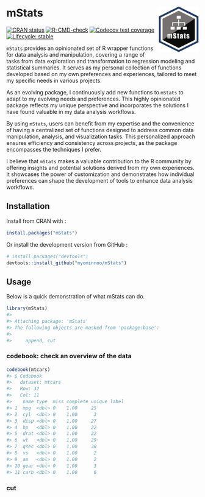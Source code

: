 
<!-- README.md is generated from README.Rmd. Please edit that file -->

# mStats <a href='https://myominnoo.github.io/mStats'><img src='man/figures/logo.png' align="right" height="120" /></a>

<!-- badges: start -->

[![CRAN
status](https://www.r-pkg.org/badges/version/mStats)](https://CRAN.R-project.org/package=mStats)
[![R-CMD-check](https://github.com/myominnoo/mStats/actions/workflows/R-CMD-check.yaml/badge.svg)](https://github.com/myominnoo/mStats/actions/workflows/R-CMD-check.yaml)
[![Codecov test
coverage](https://codecov.io/gh/myominnoo/mStats/branch/main/graph/badge.svg)](https://app.codecov.io/gh/myominnoo/mStats?branch=main)
[![Lifecycle:
stable](https://img.shields.io/badge/lifecycle-stable-brightgreen.svg)](https://lifecycle.r-lib.org/articles/stages.html#stable)
<!-- badges: end -->

`mStats` provides an opinionated set of R wrapper functions for data
analysis and manipulation, covering a range of tasks from data
exploration and transformation to regression modeling and statistical
summaries. It serves as my personal collection of functions developed
based on my own preferences and experiences, tailored to meet my
specific needs in various projects.

As an evolving package, I continuously add new functions to `mStats` to
adapt to my evolving needs and preferences. This highly opinionated
package reflects my unique perspective and incorporates the solutions I
have found valuable in my data analysis workflows.

By using `mStats`, users can benefit from my expertise and the
convenience of having a centralized set of functions designed to address
common data manipulation, analysis, and visualization tasks. This
personalized approach ensures efficiency and consistency across
projects, as the package encompasses the techniques I prefer.

I believe that `mStats` makes a valuable contribution to the R community
by offering insights and potential solutions derived from my own
experiences. It showcases the power of customization and demonstrates
how individual preferences can shape the development of tools to enhance
data analysis workflows.

## Installation

Install from CRAN with :

``` r
install.packages("mStats")
```

Or install the development version from GitHub :

``` r
# install.packages("devtools")
devtools::install_github("myominnoo/mStats")
```

## Usage

Below is a quick demonstration of what mStats can do.

``` r
library(mStats)
#> 
#> Attaching package: 'mStats'
#> The following objects are masked from 'package:base':
#> 
#>     append, cut
```

### codebook: check an overview of the data

``` r
codebook(mtcars)
#> $ Codebook
#>   dataset: mtcars
#>   Row: 32
#>   Col: 11
#>    name type  miss complete unique label
#> 1  mpg  <dbl> 0    1.00     25          
#> 2  cyl  <dbl> 0    1.00      3          
#> 3  disp <dbl> 0    1.00     27          
#> 4  hp   <dbl> 0    1.00     22          
#> 5  drat <dbl> 0    1.00     22          
#> 6  wt   <dbl> 0    1.00     29          
#> 7  qsec <dbl> 0    1.00     30          
#> 8  vs   <dbl> 0    1.00      2          
#> 9  am   <dbl> 0    1.00      2          
#> 10 gear <dbl> 0    1.00      3          
#> 11 carb <dbl> 0    1.00      6
```

### cut
